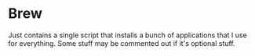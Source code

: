 # Brew

Just contains a single script that installs a bunch of applications that I use for everything.
Some stuff may be commented out if it's optional stuff.
